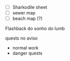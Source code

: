 - [ ] Sharkodile sheet
- [ ] sewer map
- [ ] beach map (?)

Flashback do sonho do lumb

quests no aviso
- normal work
- danger quests
